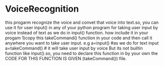 # VoiceRecognition
this progarm recognize the voice and convet that voice into text.so, you can use it for user input() in any of your python program for taking user input by voice instead of text as we do in input() function.
how include it in your progam 
1)copy this takeCommand() function in your code and then call it anywhere you want to take user input.
e.g
a=input()        #as we do for text input
a=takeCommand()  # it will take user input by voice But its not builtin function like input().so, you need to declare this function in by                   your own the CODE FOR THIS FUNCTION IS GIVEN (takeCommand()) file.

